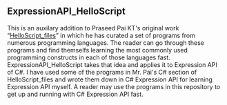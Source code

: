 <h2> 
		ExpressionAPI_HelloScript
</h2>
<p>
	This is an auxilary addition to Praseed Pai KT's original work “<a href="https://github.com/praseedpai/HelloScript_files">HelloScript_files</a>” in which he has curated a set of programs from numerous programming languages. 
  The reader can go through these programs and find themselfs learning the most commonly used programming constructs in each of those languages fast. 
  ExpressionAPI_HelloScript takes that idea and applies it to Expression API of C#. 
  I have used some of the programs in Mr. Pai's C# section of HelloScript_files and wrote them down in C# Expression API for learning Expression API myself.
  A reader may use the programs in this repository to get up and running with C# Expression API fast.
</p>

